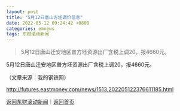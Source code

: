 ```yaml
---
layout: post
title: "5月12日唐山方坯调价信息"
date: 2022-05-12 09:24:42 +0800
categories: emnews
tags: 东财滚动新闻
---
```

> 5月12日唐山迁安地区普方坯资源出厂含税上调20，报4660元。

<p>5月12日唐山迁安地区普方坯资源出厂含税上调20，报4660元。</p><p class="em_media">（文章来源：我的钢铁网）</p>

<http://futures.eastmoney.com/news/1513,202205122376611185.html>

[返回东财滚动新闻](//finews.withounder.com/emnews/)｜[返回首页](//finews.withounder.com/)